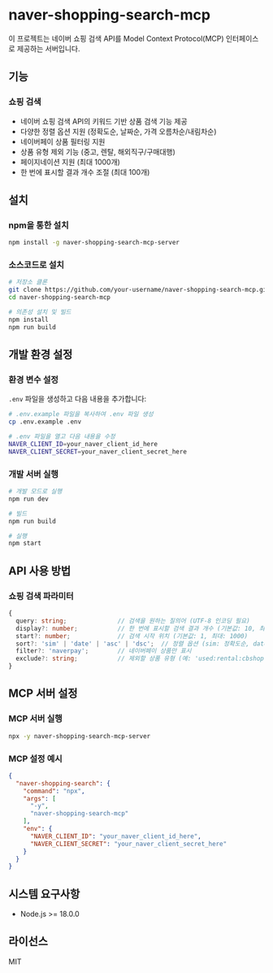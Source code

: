# naver-shopping-search-mcp

이 프로젝트는 네이버 쇼핑 검색 API를 Model Context Protocol(MCP) 인터페이스로 제공하는 서버입니다.

## 기능

### 쇼핑 검색

* 네이버 쇼핑 검색 API의 키워드 기반 상품 검색 기능 제공
* 다양한 정렬 옵션 지원 (정확도순, 날짜순, 가격 오름차순/내림차순)
* 네이버페이 상품 필터링 지원
* 상품 유형 제외 기능 (중고, 렌탈, 해외직구/구매대행)
* 페이지네이션 지원 (최대 1000개)
* 한 번에 표시할 결과 개수 조절 (최대 100개)

## 설치

### npm을 통한 설치

```bash
npm install -g naver-shopping-search-mcp-server
```

### 소스코드로 설치

```bash
# 저장소 클론
git clone https://github.com/your-username/naver-shopping-search-mcp.git
cd naver-shopping-search-mcp

# 의존성 설치 및 빌드
npm install
npm run build
```

## 개발 환경 설정

### 환경 변수 설정

`.env` 파일을 생성하고 다음 내용을 추가합니다:

```bash
# .env.example 파일을 복사하여 .env 파일 생성
cp .env.example .env

# .env 파일을 열고 다음 내용을 수정
NAVER_CLIENT_ID=your_naver_client_id_here
NAVER_CLIENT_SECRET=your_naver_client_secret_here
```

### 개발 서버 실행

```bash
# 개발 모드로 실행
npm run dev

# 빌드
npm run build

# 실행
npm start
```

## API 사용 방법

### 쇼핑 검색 파라미터

```typescript
{
  query: string;              // 검색을 원하는 질의어 (UTF-8 인코딩 필요)
  display?: number;           // 한 번에 표시할 검색 결과 개수 (기본값: 10, 최대: 100)
  start?: number;             // 검색 시작 위치 (기본값: 1, 최대: 1000)
  sort?: 'sim' | 'date' | 'asc' | 'dsc';  // 정렬 옵션 (sim: 정확도순, date: 날짜순, asc: 가격↑, dsc: 가격↓)
  filter?: 'naverpay';        // 네이버페이 상품만 표시
  exclude?: string;           // 제외할 상품 유형 (예: 'used:rental:cbshop')
}
```

## MCP 서버 설정

### MCP 서버 실행

```bash
npx -y naver-shopping-search-mcp-server
```

### MCP 설정 예시

```json
{
  "naver-shopping-search": {
    "command": "npx",
    "args": [
      "-y",
      "naver-shopping-search-mcp"
    ],
    "env": {
      "NAVER_CLIENT_ID": "your_naver_client_id_here",
      "NAVER_CLIENT_SECRET": "your_naver_client_secret_here"
    }
  }
}
```

## 시스템 요구사항

* Node.js >= 18.0.0

## 라이선스

MIT
